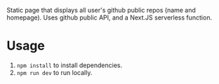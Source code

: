 Static page that displays all user's github public repos (name and homepage).
Uses github public API, and a Next.JS serverless function. 

# Usage
1. `npm install` to install dependencies.
2. `npm run dev` to run locally. 
